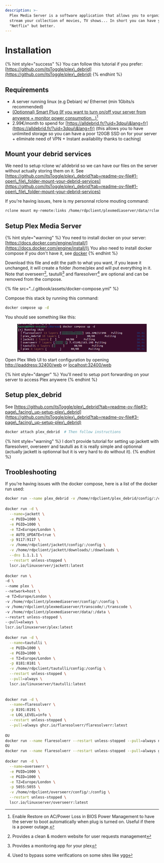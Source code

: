 ```yaml
---
description: >-
  Plex Media Server is a software application that allows you to organize and
  stream your collection of movies, TV shows... In short you can have your own
  "Netflix" but better.
---
```


# Installation

{% hint style="success" %}
You can follow this tutorial if you prefer: [https://github.com/itsToggle/plex\_debrid](https://github.com/itsToggle/plex\_debrid)
{% endhint %}

## Requirements

* A server running linux (e.g Debian) w/ Ethernet (min 1Gbits/s recommended)
* [(Optionnal) Smart Plug (If you want to turn on/off your server from anywere + monitor power consumption...)](#user-content-fn-1)[^1]
* 2.99€/month to spend for [https://alldebrid.fr/?uid=3dpui\&lang=fr](https://alldebrid.fr/?uid=3dpui\&lang=fr) (this allows you to have unlimited storage so you can have a poor 120GB SSD on for your server + eliminate need of VPN + Instant availability thanks to caching)

## Mount your debrid services

We need to setup rclone w/ alldebrid so we can have our files on the server without actually storing them on it. See [https://github.com/itsToggle/plex\_debrid?tab=readme-ov-file#1-open\_file\_folder-mount-your-debrid-services](https://github.com/itsToggle/plex\_debrid?tab=readme-ov-file#1-open\_file\_folder-mount-your-debrid-services)

If you're having issues, here is my personnal rclone mouting command:

```bash
rclone mount my-remote:links /home/rdpclient/plexmediaserver/data/rclone --dir-cache-time 10s --allow-other
```

## Setup Plex Media Server

{% hint style="warning" %}
You need to install docker on your server: [https://docs.docker.com/engine/install/](https://docs.docker.com/engine/install/)\
You also need to install docker compose if you don't have it, see [docker](../linux/docker/ "mention")
{% endhint %}

Download this file and edit the path to what you want, if you leave it unchanged, it will create a folder /home/plex and will put everything in it. Note that overseerr[^2], tautulli[^3] and flaresolverr[^4] are optional and can be removed from the compose.

{% file src="../.gitbook/assets/docker-compose.yml" %}

Compose this stack by running this command:

```bash
docker compose up -d
```

You should see something like this:

<figure><img src="../.gitbook/assets/Capture d’écran du 2024-03-24 00-20-12.png" alt=""><figcaption></figcaption></figure>

Open Plex Web UI to start configuration by opening [http://ipaddress:32400/web](http://ipaddress:32400/web) or [localhost:32400/web](https://localhost:32400/web)

{% hint style="danger" %}
You'll need to setup port forwarding on your server to access Plex anywere
{% endhint %}

## Setup plex\_debrid

See [https://github.com/itsToggle/plex\_debrid?tab=readme-ov-file#3-page\_facing\_up-setup-plex\_debrid](https://github.com/itsToggle/plex\_debrid?tab=readme-ov-file#3-page\_facing\_up-setup-plex\_debrid)

```bash
docker attach plex_debrid  # Then follow instructions
```

{% hint style="warning" %}
I don't provide tutorial for setting up jackett with flaresolverr, overseerr and tautulli as it is really simple and optionnal (actually jackett is optionnal but it is very hard to do without it).
{% endhint %}

## Troobleshooting

If you're having issues with the docker compose, here is a list of the docker run used:

```bash
docker run --name plex_debrid -v /home/rdpclient/plex_debrid/config/:/config --net host -ti --restart unless-stopped --pull=always itstoggle/plex_debrid
  
docker run -d \
  --name=jackett \
  -e PUID=1000 \
  -e PGID=1000 \
  -e TZ=Europe/London \
  -e AUTO_UPDATE=true \
  -p 9117:9117 \
  -v /home/rdpclient/jackett/config/:/config \
  -v /home/rdpclient/jackett/downloads/:/downloads \
  --dns 1.1.1.1 \
  --restart unless-stopped \
  lscr.io/linuxserver/jackett:latest
  
docker run \
-d \
--name plex \
--network=host \
-e TZ=Europe/London \
-v /home/rdpclient/plexmediaserver/config/:/config \
-v /home/rdpclient/plexmediaserver/transcode/:/transcode \
-v /home/rdpclient/plexmediaserver/data/:/data \
--restart unless-stopped \
--pull=always \
lscr.io/linuxserver/plex:latest

docker run -d \
  --name=tautulli \
  -e PUID=1000 \
  -e PGID=1000 \
  -e TZ=Europe/London \
  -p 8181:8181 \
  -v /home/rdpclient/tautulli/config:/config \
  --restart unless-stopped \
  --pull=always \
  lscr.io/linuxserver/tautulli:latest


docker run -d \
  --name=flaresolverr \
  -p 8191:8191 \
  -e LOG_LEVEL=info \
  --restart unless-stopped \
  --pull=always ghcr.io/flaresolverr/flaresolverr:latest

OU
docker run --name flaresolverr --restart unless-stopped --pull=always ngosang/flaresolverr:3.0.0.beta3
OU
docker run --name flaresolverr --restart unless-stopped --pull=always ghcr.io/aeonlucid/flaresolverr:v3beta

docker run -d \
  --name=overseerr \
  -e PUID=1000 \
  -e PGID=1000 \
  -e TZ=Europe/London \
  -p 5055:5055 \
  -v /home/rdpclient/overseerr/config/:/config \
  --restart unless-stopped \
  lscr.io/linuxserver/overseerr:latest
```

[^1]: Enable Restore on AC/Power Loss in BIOS Power Management to have the server to boot automatically when plug is turned on. Useful if there is a power outage.

[^2]: Provides a clean & modern website for user requests management

[^3]: Provides a monitoring app for your plex

[^4]: Used to bypass some verifications on some sites like ygg
